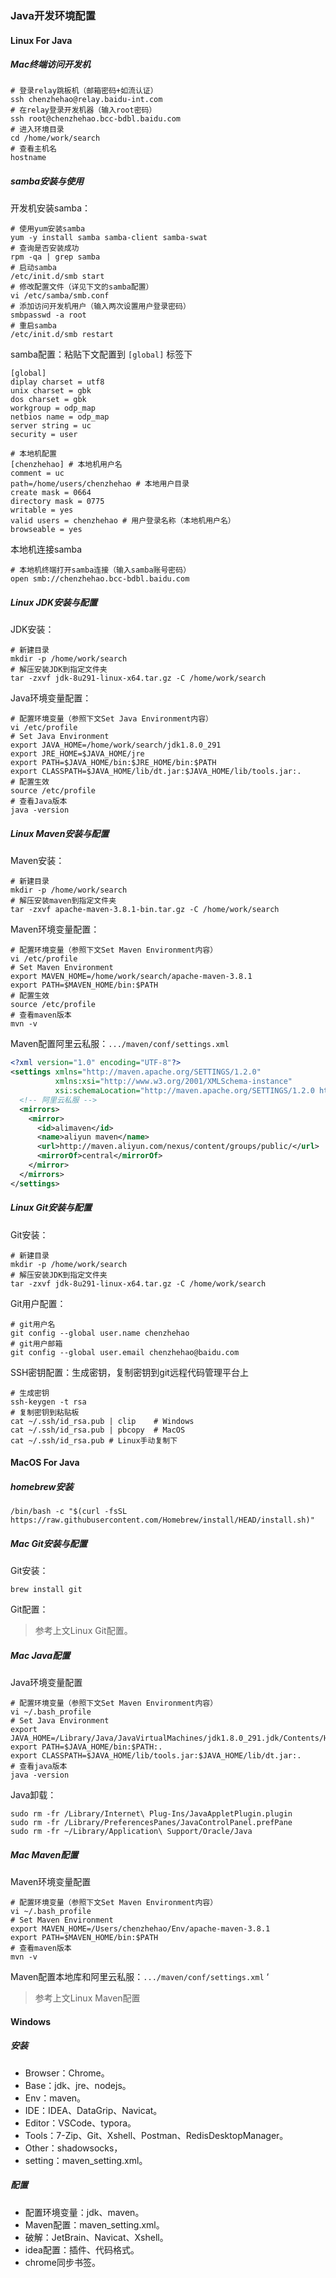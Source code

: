 ### Java开发环境配置

#### Linux For Java

##### Mac终端访问开发机

```shell 
# 登录relay跳板机（邮箱密码+如流认证）
ssh chenzhehao@relay.baidu-int.com
# 在relay登录开发机器（输入root密码）
ssh root@chenzhehao.bcc-bdbl.baidu.com
# 进入环境目录
cd /home/work/search
# 查看主机名
hostname
```

##### samba安装与使用

开发机安装samba：

```shell
# 使用yum安装samba
yum -y install samba samba-client samba-swat
# 查询是否安装成功
rpm -qa | grep samba
# 启动samba
/etc/init.d/smb start
# 修改配置文件（详见下文的samba配置）
vi /etc/samba/smb.conf
# 添加访问开发机用户（输入两次设置用户登录密码）
smbpasswd -a root
# 重启samba
/etc/init.d/smb restart
```

samba配置：粘贴下文配置到 `[global]` 标签下

```shell
[global]
diplay charset = utf8
unix charset = gbk
dos charset = gbk
workgroup = odp_map
netbios name = odp_map
server string = uc
security = user

# 本地机配置
[chenzhehao] # 本地机用户名
comment = uc
path=/home/users/chenzhehao # 本地用户目录
create mask = 0664
directory mask = 0775
writable = yes
valid users = chenzhehao # 用户登录名称（本地机用户名）
browseable = yes
```

本地机连接samba

```shell
# 本地机终端打开samba连接（输入samba账号密码）
open smb://chenzhehao.bcc-bdbl.baidu.com
```

##### Linux JDK安装与配置

JDK安装：

```shell
# 新建目录
mkdir -p /home/work/search
# 解压安装JDK到指定文件夹
tar -zxvf jdk-8u291-linux-x64.tar.gz -C /home/work/search
```

Java环境变量配置：

```shell
# 配置环境变量（参照下文Set Java Environment内容）
vi /etc/profile
# Set Java Environment
export JAVA_HOME=/home/work/search/jdk1.8.0_291
export JRE_HOME=$JAVA_HOME/jre
export PATH=$JAVA_HOME/bin:$JRE_HOME/bin:$PATH
export CLASSPATH=$JAVA_HOME/lib/dt.jar:$JAVA_HOME/lib/tools.jar:.
# 配置生效
source /etc/profile
# 查看Java版本
java -version
```

##### Linux Maven安装与配置

Maven安装：

```shell
# 新建目录
mkdir -p /home/work/search
# 解压安装maven到指定文件夹
tar -zxvf apache-maven-3.8.1-bin.tar.gz -C /home/work/search
```

Maven环境变量配置：

```shell
# 配置环境变量（参照下文Set Maven Environment内容）
vi /etc/profile
# Set Maven Environment
export MAVEN_HOME=/home/work/search/apache-maven-3.8.1
export PATH=$MAVEN_HOME/bin:$PATH
# 配置生效
source /etc/profile
# 查看maven版本
mvn -v
```

Maven配置阿里云私服：`.../maven/conf/settings.xml` 

```xml
<?xml version="1.0" encoding="UTF-8"?>
<settings xmlns="http://maven.apache.org/SETTINGS/1.2.0"
          xmlns:xsi="http://www.w3.org/2001/XMLSchema-instance"
          xsi:schemaLocation="http://maven.apache.org/SETTINGS/1.2.0 http://maven.apache.org/xsd/settings-1.2.0.xsd">
  <!-- 阿里云私服 -->
  <mirrors>
    <mirror>  
      <id>alimaven</id>  
      <name>aliyun maven</name>  
      <url>http://maven.aliyun.com/nexus/content/groups/public/</url>
      <mirrorOf>central</mirrorOf>          
    </mirror>
  </mirrors>
</settings>
```

##### Linux Git安装与配置

Git安装：

```shell
# 新建目录
mkdir -p /home/work/search
# 解压安装JDK到指定文件夹
tar -zxvf jdk-8u291-linux-x64.tar.gz -C /home/work/search
```

Git用户配置：

```shell
# git用户名
git config --global user.name chenzhehao
# git用户邮箱
git config --global user.email chenzhehao@baidu.com
```

SSH密钥配置：生成密钥，复制密钥到git远程代码管理平台上

``` shell
# 生成密钥
ssh-keygen -t rsa
# 复制密钥到粘贴板
cat ~/.ssh/id_rsa.pub | clip    # Windows                                     
cat ~/.ssh/id_rsa.pub | pbcopy  # MacOS
cat ~/.ssh/id_rsa.pub # Linux手动复制下
```



#### MacOS For Java

#####  homebrew安装

```shell
/bin/bash -c "$(curl -fsSL https://raw.githubusercontent.com/Homebrew/install/HEAD/install.sh)"
```

##### Mac Git安装与配置

Git安装：

```shell
brew install git
```

Git配置：

>  参考上文Linux Git配置。

##### Mac Java配置

Java环境变量配置

```shell
# 配置环境变量（参照下文Set Maven Environment内容）
vi ~/.bash_profile
# Set Java Environment
export JAVA_HOME=/Library/Java/JavaVirtualMachines/jdk1.8.0_291.jdk/Contents/Home
export PATH=$JAVA_HOME/bin:$PATH:.
export CLASSPATH=$JAVA_HOME/lib/tools.jar:$JAVA_HOME/lib/dt.jar:.
# 查看java版本
java -version
```

Java卸载：

```shell
sudo rm -fr /Library/Internet\ Plug-Ins/JavaAppletPlugin.plugin
sudo rm -fr /Library/PreferencesPanes/JavaControlPanel.prefPane
sudo rm -fr ~/Library/Application\ Support/Oracle/Java
```

##### Mac Maven配置

Maven环境变量配置

```shell
# 配置环境变量（参照下文Set Maven Environment内容）
vi ~/.bash_profile
# Set Maven Environment
export MAVEN_HOME=/Users/chenzhehao/Env/apache-maven-3.8.1
export PATH=$MAVEN_HOME/bin:$PATH
# 查看maven版本
mvn -v
```

Maven配置本地库和阿里云私服：`.../maven/conf/settings.xml` ‘

> 参考上文Linux Maven配置



#### Windows

##### 安装

- Browser：Chrome。
- Base：jdk、jre、nodejs。
- Env：maven。
- IDE：IDEA、DataGrip、Navicat。
- Editor：VSCode、typora。
- Tools：7-Zip、Git、Xshell、Postman、RedisDesktopManager。
- Other：shadowsocks，
- setting：maven_setting.xml。

##### 配置

- 配置环境变量：jdk、maven。
- Maven配置：maven_setting.xml。
- 破解：JetBrain、Navicat、Xshell。
- idea配置：插件、代码格式。
- chrome同步书签。

